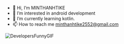 - 👋 Hi, I’m MINTHANHTIKE
- 👀 I’m interested in android development
- 🌱 I’m currently learning kotlin. 
- 📫 How to reach me minthanhtike2552@gmail.com



![DevelopersFunnyGIF](https://github.com/MINTHANHTIKE25/MINTHANHTIKE25/assets/121080658/647e520a-4bf9-4bea-8ccb-4cf2d731183b)



<!---
MINTHANHTIKE25/MINTHANHTIKE25 is a ✨ special ✨ repository because its `README.md` (this file) appears on your GitHub profile.
You can click the Preview link to take a look at your changes.
--->
